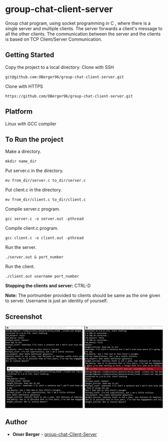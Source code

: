 # group-chat-client-server
Group chat program, using  socket programming in C , where there is a single server and multiple clients. The server forwards a client's message to all the other clients. The communication between the server and the clients is based on TCP Client/Server Communication.

## Getting Started
Copy the project to a local directory:
Clone with SSH 
```
git@github.com:OBerger96/group-chat-client-server.git
```
Clone with HTTPS
```
https://github.com/OBerger96/group-chat-client-server.git
```
## Platform
Linux with GCC compiler

## To Run the project
Make a directory.
```
mkdir name_dir
```
Put server.c in the directory.
```
mv from_dir/server.c to_dir/server.c
```
Put client.c in the directory.
```
mv from_dir/client.c to_dir/client.c
```
Compile server.c program.
```
gcc server.c -o server.out -pthread
```
Compile client.c program.
```
gcc client.c -o client.out -pthread
```
Run the server.
```
./server.out & port_number
```
Run the client.
```
./client.out username port_number
```
<b>Stopping the clients and server:</b> CTRL-D

<b>Note:</b> The portnumber provided to clients should be same as the one given to server. Username is just an identity of yourself.

## Screenshot
![screenshot](https://github.com/OBerger96/group-chat-client-server/blob/master/images/group-chat-Client-Server0.jpg)

## Author
* **Omer Berger** - [group-chat-Client-Server](https://github.com/OBerger96/group-chat-client-server)
